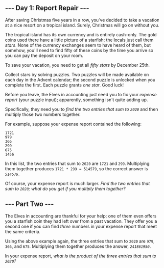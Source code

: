 <body>
<article><h2>--- Day 1: Report Repair ---</h2>
    <p>After saving Christmas five years in a row, you've decided to take a vacation at a nice resort on a tropical
        island. <span title="WHAT COULD GO WRONG">Surely</span>, Christmas will go on without you.</p>
    <p>The tropical island has its own currency and is entirely cash-only. The gold coins used there have a little
        picture of a starfish; the locals just call them <em class="star">stars</em>. None of the currency exchanges
        seem to have heard of them, but somehow, you'll need to find fifty of these coins by the time you arrive so you
        can pay the deposit on your room.</p>
    <p>To save your vacation, you need to get all <em class="star">fifty stars</em> by December 25th.</p>
    <p>Collect stars by solving puzzles. Two puzzles will be made available on each day in the Advent calendar; the
        second puzzle is unlocked when you complete the first. Each puzzle grants <em class="star">one star</em>. Good
        luck!</p>
    <p>Before you leave, the Elves in accounting just need you to fix your <em>expense report</em> (your puzzle input);
        apparently, something isn't quite adding up.</p>
    <p>Specifically, they need you to <em>find the two entries that sum to <code>2020</code></em> and then multiply
        those two numbers together.</p>
    <p>For example, suppose your expense report contained the following:</p>
    <pre><code>1721
979
366
299
675
1456
</code></pre>
    <p>In this list, the two entries that sum to <code>2020</code> are <code>1721</code> and <code>299</code>.
        Multiplying them together produces <code>1721 * 299 = 514579</code>, so the correct answer is
        <code><em>514579</em></code>.</p>
    <p>Of course, your expense report is much larger. <em>Find the two entries that sum to <code>2020</code>; what do
        you get if you multiply them together?</em></p>
</article>
<article><h2>--- Part Two ---</h2>
    <p>The Elves in accounting are thankful for your help; one of them even offers you a starfish coin they had left
        over from a past vacation. They offer you a second one if you can find <em>three</em> numbers in your expense
        report that meet the same criteria.</p>
    <p>Using the above example again, the three entries that sum to <code>2020</code> are <code>979</code>,
        <code>366</code>, and <code>675</code>. Multiplying them together produces the answer, <code><em>241861950</em></code>.
    </p>
    <p>In your expense report, <em>what is the product of the three entries that sum to <code>2020</code>?</em></p>
</article>
</body>